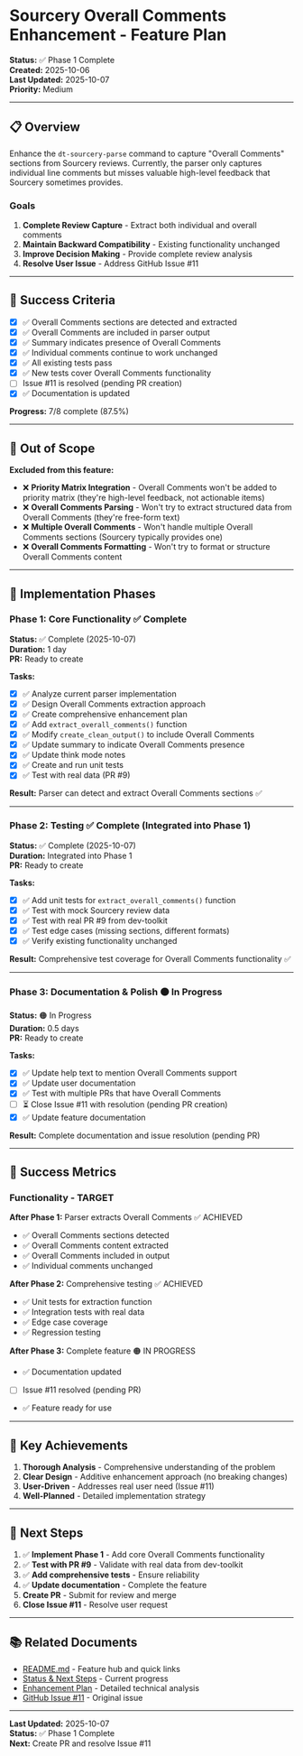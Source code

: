 # Sourcery Overall Comments Enhancement - Feature Plan

**Status:** ✅ Phase 1 Complete  
**Created:** 2025-10-06  
**Last Updated:** 2025-10-07  
**Priority:** Medium

---

## 📋 Overview

Enhance the `dt-sourcery-parse` command to capture "Overall Comments" sections from Sourcery reviews. Currently, the parser only captures individual line comments but misses valuable high-level feedback that Sourcery sometimes provides.

### Goals

1. **Complete Review Capture** - Extract both individual and overall comments
2. **Maintain Backward Compatibility** - Existing functionality unchanged
3. **Improve Decision Making** - Provide complete review analysis
4. **Resolve User Issue** - Address GitHub Issue #11

---

## 🎯 Success Criteria

- [x] ✅ Overall Comments sections are detected and extracted
- [x] ✅ Overall Comments are included in parser output
- [x] ✅ Summary indicates presence of Overall Comments
- [x] ✅ Individual comments continue to work unchanged
- [x] ✅ All existing tests pass
- [x] ✅ New tests cover Overall Comments functionality
- [ ] Issue #11 is resolved (pending PR creation)
- [x] ✅ Documentation is updated

**Progress:** 7/8 complete (87.5%)

---

## 🚫 Out of Scope

**Excluded from this feature:**
- ❌ **Priority Matrix Integration** - Overall Comments won't be added to priority matrix (they're high-level feedback, not actionable items)
- ❌ **Overall Comments Parsing** - Won't try to extract structured data from Overall Comments (they're free-form text)
- ❌ **Multiple Overall Comments** - Won't handle multiple Overall Comments sections (Sourcery typically provides one)
- ❌ **Overall Comments Formatting** - Won't try to format or structure Overall Comments content

---

## 📅 Implementation Phases

### Phase 1: Core Functionality ✅ Complete

**Status:** ✅ Complete (2025-10-07)  
**Duration:** 1 day  
**PR:** Ready to create

**Tasks:**
- [x] ✅ Analyze current parser implementation
- [x] ✅ Design Overall Comments extraction approach
- [x] ✅ Create comprehensive enhancement plan
- [x] ✅ Add `extract_overall_comments()` function
- [x] ✅ Modify `create_clean_output()` to include Overall Comments
- [x] ✅ Update summary to indicate Overall Comments presence
- [x] ✅ Update think mode notes
- [x] ✅ Create and run unit tests
- [x] ✅ Test with real data (PR #9)

**Result:** Parser can detect and extract Overall Comments sections ✅

---

### Phase 2: Testing ✅ Complete (Integrated into Phase 1)

**Status:** ✅ Complete (2025-10-07)  
**Duration:** Integrated into Phase 1  
**PR:** Ready to create

**Tasks:**
- [x] ✅ Add unit tests for `extract_overall_comments()` function
- [x] ✅ Test with mock Sourcery review data
- [x] ✅ Test with real PR #9 from dev-toolkit
- [x] ✅ Test edge cases (missing sections, different formats)
- [x] ✅ Verify existing functionality unchanged

**Result:** Comprehensive test coverage for Overall Comments functionality ✅

---

### Phase 3: Documentation & Polish 🟠 In Progress

**Status:** 🟠 In Progress  
**Duration:** 0.5 days  
**PR:** Ready to create

**Tasks:**
- [x] ✅ Update help text to mention Overall Comments support
- [x] ✅ Update user documentation
- [x] ✅ Test with multiple PRs that have Overall Comments
- [ ] ⏳ Close Issue #11 with resolution (pending PR creation)
- [x] ✅ Update feature documentation

**Result:** Complete documentation and issue resolution (pending PR)

---

## 🎉 Success Metrics

### Functionality - TARGET

**After Phase 1:** Parser extracts Overall Comments ✅ ACHIEVED
- ✅ Overall Comments sections detected
- ✅ Overall Comments content extracted
- ✅ Overall Comments included in output
- ✅ Individual comments unchanged

**After Phase 2:** Comprehensive testing ✅ ACHIEVED
- ✅ Unit tests for extraction function
- ✅ Integration tests with real data
- ✅ Edge case coverage
- ✅ Regression testing

**After Phase 3:** Complete feature 🟠 IN PROGRESS
- ✅ Documentation updated
- [ ] Issue #11 resolved (pending PR)
- ✅ Feature ready for use

---

## 🎊 Key Achievements

1. **Thorough Analysis** - Comprehensive understanding of the problem
2. **Clear Design** - Additive enhancement approach (no breaking changes)
3. **User-Driven** - Addresses real user need (Issue #11)
4. **Well-Planned** - Detailed implementation strategy

---

## 🚀 Next Steps

1. ✅ **Implement Phase 1** - Add core Overall Comments functionality
2. ✅ **Test with PR #9** - Validate with real data from dev-toolkit
3. ✅ **Add comprehensive tests** - Ensure reliability
4. ✅ **Update documentation** - Complete the feature
5. **Create PR** - Submit for review and merge
6. **Close Issue #11** - Resolve user request

---

## 📚 Related Documents

- [README.md](README.md) - Feature hub and quick links
- [Status & Next Steps](status-and-next-steps.md) - Current progress
- [Enhancement Plan](overall-comments-enhancement-plan.md) - Detailed technical analysis
- [GitHub Issue #11](https://github.com/grimm00/dev-toolkit/issues/11) - Original issue

---

**Last Updated:** 2025-10-07  
**Status:** ✅ Phase 1 Complete  
**Next:** Create PR and resolve Issue #11

